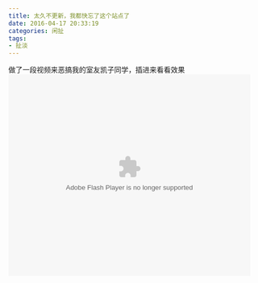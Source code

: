 ```yaml
---
title: 太久不更新，我都快忘了这个站点了
date: 2016-04-17 20:33:19
categories: 闲扯
tags: 
- 扯淡
---
```


做了一段视频来恶搞我的室友凯子同学，插进来看看效果
<embed src="http://player.youku.com/player.php/sid/XMTUzODQyMjM1Mg==/v.swf" type="application/x-shockwave-flash" width="480" height="400" align="middle"></embed>